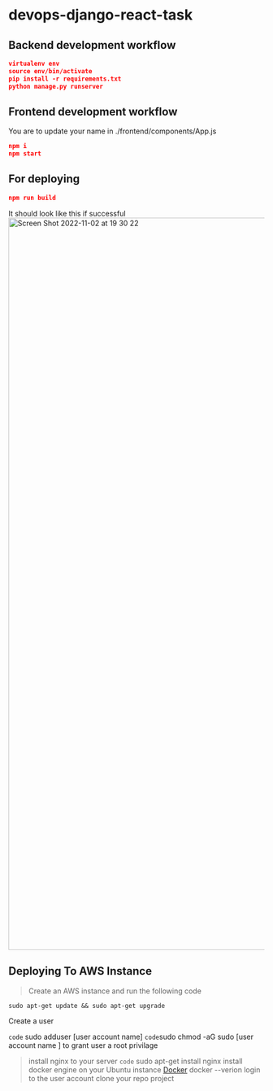 # devops-django-react-task

## Backend development workflow

```json
virtualenv env
source env/bin/activate
pip install -r requirements.txt
python manage.py runserver
```

## Frontend development workflow

You are to update your name in ./frontend/components/App.js

```json
npm i
npm start
```

## For deploying

```json
npm run build
```

It should look like this if successful
<img width="1440" alt="Screen Shot 2022-11-02 at 19 30 22" src="https://user-images.githubusercontent.com/66765302/199572589-43bd05b7-95a6-455c-bc25-3cd437c95339.png">

## Deploying To AWS Instance 
> Create an AWS instance and run the following code 
```
sudo apt-get update && sudo apt-get upgrade
```
Create a user

`code` sudo adduser [user account name]
`code`sudo chmod -aG sudo [user account name ] to grant user a root privilage

> install nginx to your server 
`code` sudo apt-get install nginx
> install docker engine on your Ubuntu instance 
[Docker](https://docs.docker.com/engine/install/ubuntu/)
docker --verion
> login to the user account 
> clone your repo project 



